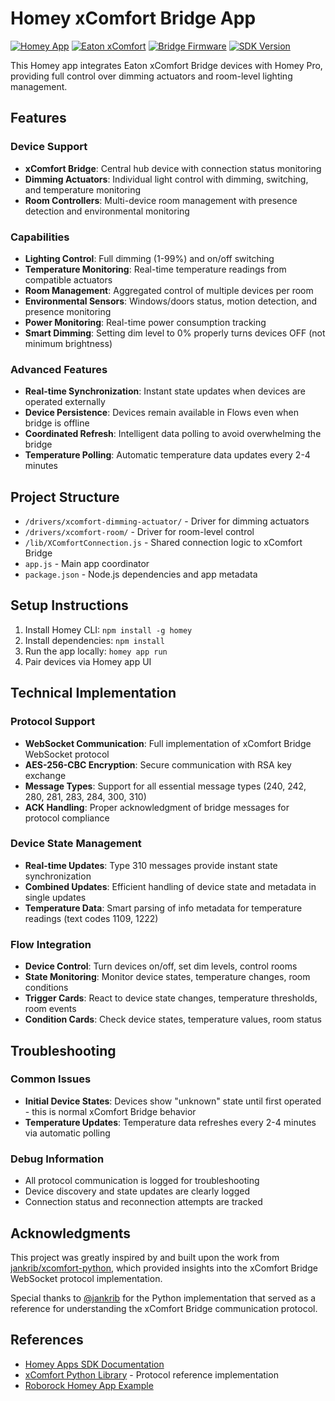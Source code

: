 # Homey xComfort Bridge App

[![Homey App](https://img.shields.io/badge/Homey-App-blue)](https://homey.app)
[![Eaton xComfort](https://img.shields.io/badge/Eaton-xComfort-green)](https://www.eaton.com)
[![Bridge Firmware](https://img.shields.io/badge/Bridge%20FW-4.01-brightgreen)](https://www.eaton.com)
[![SDK Version](https://img.shields.io/badge/Homey%20SDK-v3-orange)](https://apps.developer.homey.app)

This Homey app integrates Eaton xComfort Bridge devices with Homey Pro, providing full control over dimming actuators and room-level lighting management.

## Features

### Device Support

- **xComfort Bridge**: Central hub device with connection status monitoring
- **Dimming Actuators**: Individual light control with dimming, switching, and temperature monitoring
- **Room Controllers**: Multi-device room management with presence detection and environmental monitoring

### Capabilities

- **Lighting Control**: Full dimming (1-99%) and on/off switching
- **Temperature Monitoring**: Real-time temperature readings from compatible actuators
- **Room Management**: Aggregated control of multiple devices per room
- **Environmental Sensors**: Windows/doors status, motion detection, and presence monitoring
- **Power Monitoring**: Real-time power consumption tracking
- **Smart Dimming**: Setting dim level to 0% properly turns devices OFF (not minimum brightness)

### Advanced Features

- **Real-time Synchronization**: Instant state updates when devices are operated externally
- **Device Persistence**: Devices remain available in Flows even when bridge is offline
- **Coordinated Refresh**: Intelligent data polling to avoid overwhelming the bridge
- **Temperature Polling**: Automatic temperature data updates every 2-4 minutes

## Project Structure

- `/drivers/xcomfort-dimming-actuator/` - Driver for dimming actuators
- `/drivers/xcomfort-room/` - Driver for room-level control
- `/lib/XComfortConnection.js` - Shared connection logic to xComfort Bridge
- `app.js` - Main app coordinator
- `package.json` - Node.js dependencies and app metadata

## Setup Instructions

1. Install Homey CLI: `npm install -g homey`
2. Install dependencies: `npm install`
3. Run the app locally: `homey app run`
4. Pair devices via Homey app UI

## Technical Implementation

### Protocol Support

- **WebSocket Communication**: Full implementation of xComfort Bridge WebSocket protocol
- **AES-256-CBC Encryption**: Secure communication with RSA key exchange
- **Message Types**: Support for all essential message types (240, 242, 280, 281, 283, 284, 300, 310)
- **ACK Handling**: Proper acknowledgment of bridge messages for protocol compliance

### Device State Management

- **Real-time Updates**: Type 310 messages provide instant state synchronization
- **Combined Updates**: Efficient handling of device state and metadata in single updates
- **Temperature Data**: Smart parsing of info metadata for temperature readings (text codes 1109, 1222)

### Flow Integration

- **Device Control**: Turn devices on/off, set dim levels, control rooms
- **State Monitoring**: Monitor device states, temperature changes, room conditions
- **Trigger Cards**: React to device state changes, temperature thresholds, room events
- **Condition Cards**: Check device states, temperature values, room status

## Troubleshooting

### Common Issues

- **Initial Device States**: Devices show "unknown" state until first operated - this is normal xComfort Bridge behavior
- **Temperature Updates**: Temperature data refreshes every 2-4 minutes via automatic polling

### Debug Information

- All protocol communication is logged for troubleshooting
- Device discovery and state updates are clearly logged
- Connection status and reconnection attempts are tracked

## Acknowledgments

This project was greatly inspired by and built upon the work from [jankrib/xcomfort-python](https://github.com/jankrib/xcomfort-python), which provided insights into the xComfort Bridge WebSocket protocol implementation.

Special thanks to [@jankrib](https://github.com/jankrib) for the  Python implementation that served as a reference for understanding the xComfort Bridge communication protocol.

## References

- [Homey Apps SDK Documentation](https://apps.developer.homey.app/)
- [xComfort Python Library](https://github.com/jankrib/xcomfort-python) - Protocol reference implementation
- [Roborock Homey App Example](https://gitlab.com/functor-solutions/homey/roborock)
